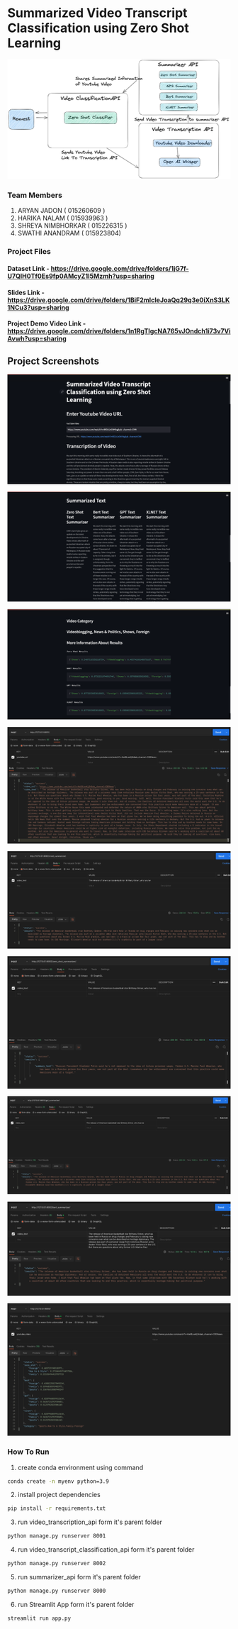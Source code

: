 # Summarized Video Transcript Classification using Zero Shot Learning

![Diagram](https://github.com/aryan-jadon/CMPE-297-Project/blob/main/screenshots/Diagram.png)

### Team Members
1. ARYAN JADON ( 015260609 ) 
2. HARIKA NALAM ( 015939963 ) 
3. SHREYA NIMBHORKAR ( 015226315 ) 
4. SWATHI ANANDRAM ( 015923804)


### Project Files

#### Dataset Link - https://drive.google.com/drive/folders/1jG7f-U7QlH0Tf0Es9fp0AMcyZ1I5Mzmh?usp=sharing

#### Slides Link - https://drive.google.com/drive/folders/1BiF2mIcIeJoaQq29q3e0iXnS3LK1NCu3?usp=sharing

#### Project Demo Video Link - https://drive.google.com/drive/folders/1n1RgTIgcNA765vJOndch1i73v7ViAvwh?usp=sharing


## Project Screenshots

![Diagram](https://github.com/aryan-jadon/CMPE-297-Project/blob/main/screenshots/Streamlit-1.png)

![Diagram](https://github.com/aryan-jadon/CMPE-297-Project/blob/main/screenshots/Streamlit-2.png)

![Diagram](https://github.com/aryan-jadon/CMPE-297-Project/blob/main/screenshots/Streamlit-3.png)

![Diagram](https://github.com/aryan-jadon/CMPE-297-Project/blob/main/screenshots/Transcription-API.png)

![Diagram](https://github.com/aryan-jadon/CMPE-297-Project/blob/main/screenshots/XLNET-Summarizer-API.png)

![Diagram](https://github.com/aryan-jadon/CMPE-297-Project/blob/main/screenshots/Zero-Short-Summarizer-API.png)

![Diagram](https://github.com/aryan-jadon/CMPE-297-Project/blob/main/screenshots/GPT-Summarizer-API.png)

![Diagram](https://github.com/aryan-jadon/CMPE-297-Project/blob/main/screenshots/BERT-Summarizer-API.png)

![Diagram](https://github.com/aryan-jadon/CMPE-297-Project/blob/main/screenshots/Classification-API.png)

### How To Run
1. create conda environment using command 
```bash
conda create -n myenv python=3.9
```
2. install project dependencies 
```bash
pip install -r requirements.txt
```
3. run video_transcription_api form it's parent folder
```bash
python manage.py runserver 8001
```
4. run video_transcript_classification_api form it's parent folder
```bash
python manage.py runserver 8002
```
5. run summarizer_api form it's parent folder
```bash
python manage.py runserver 8000
```
6. run Streamlit App form it's parent folder
```bash
streamlit run app.py
```
